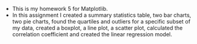 
- This is my homework 5 for Matplotlib.
- In this assignment I created a summary statistics table, two bar charts, two pie charts, found the quartiles and outliers for a specific subset of my data, created a boxplot, a line plot, a scatter plot, calculated the correlation coefficient and created the linear regression model. 
